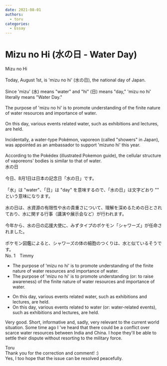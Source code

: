 ```yaml
---
date: 2021-08-01
authors:
  - toru
categories:
  - Essay
---
```


<h1 id="subject_show">Mizu no Hi (水の日 - Water Day)</h1>
<div class="date" hidden>Aug 1, 2021 16:50</div>
<div id="post"><div id="body_show_ori">
Mizu no Hi<br/><br/>Today, August 1st, is 'mizu no hi' (水の日), the national day of Japan.<br/><br/>Since 'mizu' (水) means "water" and "hi" (日) means "day," 'mizu no hi' literally means "Water Day."<br/><br/>The purpose of 'mizu no hi' is to promote understanding of the finite nature of water resources and importance of water.<br/><br/>On this day, various events related water, such as exhibitions and lectures, are held.<br/><br/>Incidentally, a water-type Pokémon, vaporeon (called "showers" in Japan), was appointed as an ambassador to support 'mizuno hi' this year.<br/><br/>According to the Pokédex (illustrated Pokemon guide), the cellular structure of vaporeons' bodies is similar to that of water.
</div></div>

<!-- more -->

<div id="post_ja"><div id="body_show_mo">
水の日<br/><br/>今日、8月1日は日本の記念日「水の日」です。<br/><br/>「水」は "water"、「日」は "day" を意味するので、「水の日」は文字どおり "" という意味になります。<br/><br/>水の日は、水資源の有限性や水の貴重さについて、理解を深めるための日とされており、水に関する行事（講演や展示会など）が行われます。<br/><br/>今年から、水の日の応援大使に、みずタイプのポケモン「シャワーズ」が任命されました。<br/><br/>ポケモン図鑑によると、シャワーズの体の細胞のつくりは、水と似ているそうです。
</div></div>
<div id="block"><div class="first_name"> No. 1　<span class="just_name">Timmy</span></div><div id="block2">
<ul class="correction_field">
<li class="incorrect">The purpose of 'mizu no hi' is to promote understanding of the finite nature of water resources and importance of water.</li>
<li class="corrected correct">
The purpose of 'mizu no hi' is to promote understanding (or: <span class="f_blue">to raise awareness</span>) of the finite nature of water resources and importance of water.
</li>
</ul>
<ul class="correction_field">
<li class="incorrect">On this day, various events related water, such as exhibitions and lectures, are held.</li>
<li class="corrected correct">
On this day, various events related <span class="f_blue">to</span> water (or: <span class="f_blue">water-related events</span>), such as exhibitions and lectures, are held.
</li>
</ul>
<p class="comment_small">
 Very good. Short, informative and, sadly, very relevant to the current world situation. Some time ago I 've heard that there could be a conflict over scarce water resources between India and China. I hope they'll be able to settle their dispute without resorting to the military force.
</p>

</div><div class="name"><span class="just_name">Toru</span><br>
Thank you for the correction and comment! :)<br/>Yes, I too hope that the issue can be resolved peacefully. 
</div>
</div>
